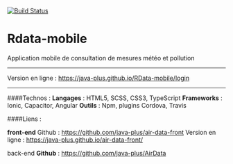 [![Build Status](https://travis-ci.org/java-plus/RData-mobile.svg?branch=master)](https://travis-ci.org/java-plus/RData-mobile)

# Rdata-mobile

Application mobile de consultation de mesures météo et pollution 

------------

Version en ligne :
https://java-plus.github.io/RData-mobile/login

------------


####Technos :
**Langages** : HTML5, SCSS, CSS3, TypeScript
**Frameworks** : Ionic, Capacitor, Angular
**Outils** : Npm, plugins Cordova, Travis


####Liens :

**front-end**
Github : https://github.com/java-plus/air-data-front
Version en ligne : https://java-plus.github.io/air-data-front/

back-end
**Github** : https://github.com/java-plus/AirData

